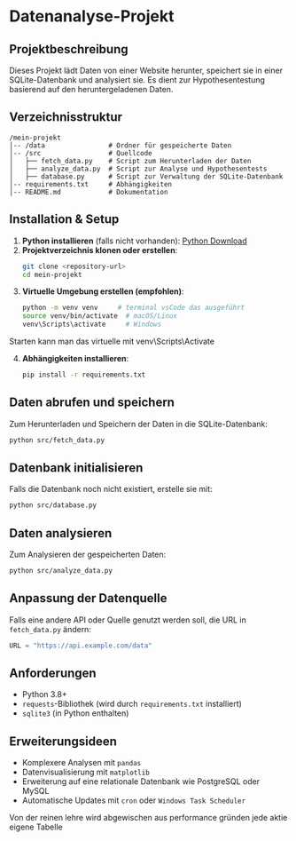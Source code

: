 # Datenanalyse-Projekt

## Projektbeschreibung
Dieses Projekt lädt Daten von einer Website herunter, speichert sie in einer SQLite-Datenbank und analysiert sie. Es dient zur Hypothesentestung basierend auf den heruntergeladenen Daten.

## Verzeichnisstruktur
```
/mein-projekt
│-- /data                # Ordner für gespeicherte Daten
│-- /src                 # Quellcode
│   ├── fetch_data.py    # Script zum Herunterladen der Daten
│   ├── analyze_data.py  # Script zur Analyse und Hypothesentests
│   ├── database.py      # Script zur Verwaltung der SQLite-Datenbank
│-- requirements.txt     # Abhängigkeiten
│-- README.md            # Dokumentation
```

## Installation & Setup
1. **Python installieren** (falls nicht vorhanden): [Python Download](https://www.python.org/downloads/)
2. **Projektverzeichnis klonen oder erstellen**:
   ```sh
   git clone <repository-url>
   cd mein-projekt
   ```
3. **Virtuelle Umgebung erstellen (empfohlen)**:
   ```sh
   python -m venv venv     # terminal vsCode das ausgeführt
   source venv/bin/activate  # macOS/Linux
   venv\Scripts\activate     # Windows
   ```
Starten kann man das virtuelle mit venv\Scripts\Activate

4. **Abhängigkeiten installieren**:
   ```sh
   pip install -r requirements.txt
   ```

## Daten abrufen und speichern
Zum Herunterladen und Speichern der Daten in die SQLite-Datenbank:
```sh
python src/fetch_data.py
```

## Datenbank initialisieren
Falls die Datenbank noch nicht existiert, erstelle sie mit:
```sh
python src/database.py
```

## Daten analysieren
Zum Analysieren der gespeicherten Daten:
```sh
python src/analyze_data.py
```

## Anpassung der Datenquelle
Falls eine andere API oder Quelle genutzt werden soll, die URL in `fetch_data.py` ändern:
```python
URL = "https://api.example.com/data"
```

## Anforderungen
- Python 3.8+
- `requests`-Bibliothek (wird durch `requirements.txt` installiert)
- `sqlite3` (in Python enthalten)

## Erweiterungsideen
- Komplexere Analysen mit `pandas`
- Datenvisualisierung mit `matplotlib`
- Erweiterung auf eine relationale Datenbank wie PostgreSQL oder MySQL
- Automatische Updates mit `cron` oder `Windows Task Scheduler`




Von der reinen lehre wird abgewischen aus performance gründen jede aktie eigene Tabelle